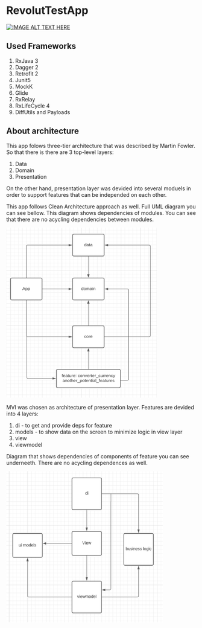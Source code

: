 # RevolutTestApp

[![IMAGE ALT TEXT HERE](https://img.youtube.com/vi/E922JMJcLAc/0.jpg)](https://www.youtube.com/watch?v=E922JMJcLAc)
## Used Frameworks
1. RxJava 3
2. Dagger 2
3. Retrofit 2
4. Junit5
5. MockK
5. Glide
6. RxRelay
7. RxLifeCycle 4
8. DiffUtils and Payloads

## About architecture
This app folows three-tier architecture that was described by Martin Fowler. So that there is there are 3 top-level layers:
1. Data
2. Domain
3. Presentation

On the other hand, presentation layer was devided into several moduels in order to support features that can be independed on each other.

This app follows Clean Architecture approach as well. Full UML diagram you can see bellow. This diagram shows dependencies of modules. You can see that there are no acycling dependencies between modules.

<img src="https://github.com/Raiden18/RevolutTestApp/blob/master/modules_dependency_diagram.PNG" data-canonical-src="https://github.com/Raiden18/RevolutTestApp/blob/master/modules_dependency_diagram.PNG" width="400" height="450" />

MVI was chosen as architecture of presentation layer. Features are devided into 4 layers:

1. di - to get and provide deps for feature 
2. models - to show data on the screen to minimize logic in view layer
3. view 
4. viewmodel

Diagram that shows dependencies of components of feature you can see underneeth. There are no acycling dependences as well.

<img src="https://github.com/Raiden18/RevolutTestApp/blob/master/feature_components_dependencies_diagram.PNG" data-canonical-src="hhttps://github.com/Raiden18/RevolutTestApp/blob/master/feature_components_dependencies_diagram.PNG" width="415" height="400" />
